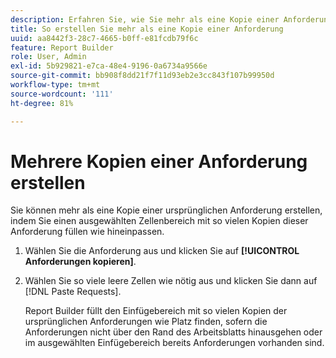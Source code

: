 ```yaml
---
description: Erfahren Sie, wie Sie mehr als eine Kopie einer Anforderung erstellen.
title: So erstellen Sie mehr als eine Kopie einer Anforderung
uuid: aa8442f3-28c7-4665-b0ff-e81fcdb79f6c
feature: Report Builder
role: User, Admin
exl-id: 5b929821-e7ca-48e4-9196-0a6734a9566e
source-git-commit: bb908f8dd21f7f11d93eb2e3cc843f107b99950d
workflow-type: tm+mt
source-wordcount: '111'
ht-degree: 81%

---
```


# Mehrere Kopien einer Anforderung erstellen

Sie können mehr als eine Kopie einer ursprünglichen Anforderung erstellen, indem Sie einen ausgewählten Zellenbereich mit so vielen Kopien dieser Anforderung füllen wie hineinpassen.

1. Wählen Sie die Anforderung aus und klicken Sie auf **[!UICONTROL Anforderungen kopieren]**.
1. Wählen Sie so viele leere Zellen wie nötig aus und klicken Sie dann auf [!DNL Paste Requests].

   Report Builder füllt den Einfügebereich mit so vielen Kopien der ursprünglichen Anforderungen wie Platz finden, sofern die Anforderungen nicht über den Rand des Arbeitsblatts hinausgehen oder im ausgewählten Einfügebereich bereits Anforderungen vorhanden sind.
